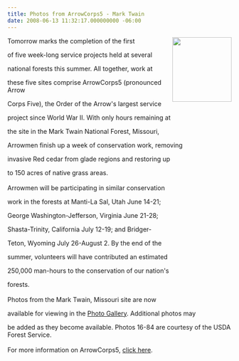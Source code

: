 ```yaml
---
title: Photos from ArrowCorps5 - Mark Twain
date: 2008-06-13 11:32:17.000000000 -06:00
---
```

<img src='images/ac5marktwain.jpg' width=133 height=145 align=right>Tomorrow marks the completion of the first 

of five week-long service projects held at several 

national forests this summer. All together, work at 

these five sites comprise ArrowCorps5 (pronounced Arrow 

Corps Five), the Order of the Arrow's largest service 

project since World War II. With only hours remaining at 

the site in the Mark Twain National Forest, Missouri, 

Arrowmen finish up a week of conservation work, removing 

invasive Red cedar from glade regions and restoring up 

to 150 acres of native grass areas.
<br /><br />
Arrowmen will be participating in similar conservation 

work in the forests at Manti-La Sal, Utah June 14-21; 

George Washington-Jefferson, Virginia June 21-28; 

Shasta-Trinity, California July 12-19; and Bridger-

Teton, Wyoming July 26-August 2. By the end of the 

summer, volunteers will have contributed an estimated 

250,000 man-hours to the conservation of our nation's 

forests.
<br /><br />
Photos from the Mark Twain, Missouri site are now 

available for viewing in the <a href='http://western.oa-bsa.org/gallery'>Photo Gallery</a>. Additional photos may 

be added as they become available. Photos 16-84 are courtesy of the USDA Forest Service.
<br /><br />
For more information on ArrowCorps5, <a 
href='http://www.event.oa-bsa.org/'>click here</a>.
